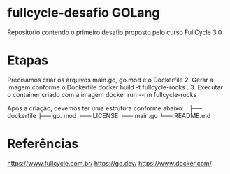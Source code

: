 # fullcycle-desafio GOLang
Repositorio contendo o primeiro desafio proposto pelo curso FullCycle 3.0

# Etapas
Precisamos criar os arquivos main.go, go.mod e o Dockerfile
2. Gerar a imagem conforme o Dockerfile
   docker build -t fullcycle-rocks .
3. Executar o container criado com a imagem
   docker run --rm fullcycle-rocks

Após a criação, devemos ter uma estrutura conforme abaixo:
.
├── dockerfile
├── go. mod
├── LICENSE
├── main.go
└── README.md

# Referências
https://www.fullcycle.com.br/
https://go.dev/
https://www.docker.com/